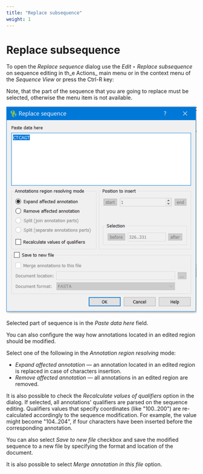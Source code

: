 ```yaml
---
title: "Replace subsequence"
weight: 1
---
```



# Replace subsequence

To open the _Replace sequence_ dialog use the _Edit ‣ Replace subsequence_ on sequence editing in th_e Actions_ main menu or in the context menu of the _Sequence View_ or press the Ctrl-R key:

Note, that the part of the sequence that you are going to replace must be selected, otherwise the menu item is not available.


![](/images/96665651/96665697.png)

Selected part of sequence is in the _Paste data here_ field.

You can also configure the way how annotations located in an edited region should be modified.

Select one of the following in the _Annotation region resolving_ mode:

*   _Expand affected annotation_  — an annotation located in an edited region is replaced in case of characters insertion.
*   _Remove affected annotation_ — all annotations in an edited region are removed.

It is also possible to check the _Recalculate values of qualifiers_ option in the dialog. If selected, all annotations' qualifiers are parsed on the sequence editing. Qualifiers values that specify coordinates (like "100..200") are re-calculated accordingly to the sequence modification. For example, the value might become "104..204", if four characters have been inserted before the corresponding annotation.

You can also select _Save to new file_ checkbox and save the modified sequence to a new file by specifying the format and location of the document.

It is also possible to select _Merge annotation in this file_ option.
